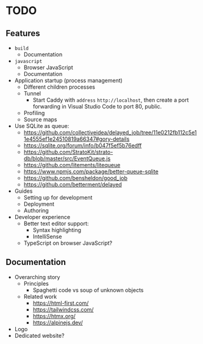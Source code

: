 # TODO

## Features

- `build`
  - Documentation
- `javascript`
  - Browser JavaScript
  - Documentation
- Application startup (process management)
  - Different children processes
  - Tunnel
    - Start Caddy with `address` `http://localhost`, then create a port forwarding in Visual Studio Code to port 80, public.
  - Profiling
  - Source maps
- Use SQLite as queue:
  - https://github.com/collectiveidea/delayed_job/tree/11e0212fb112c5e11e4555ef1e24510819a66347#gory-details
  - https://sqlite.org/forum/info/b047f5ef5b76edff
  - https://github.com/StratoKit/strato-db/blob/master/src/EventQueue.js
  - https://github.com/litements/litequeue
  - https://www.npmjs.com/package/better-queue-sqlite
  - https://github.com/bensheldon/good_job
  - https://github.com/betterment/delayed
- Guides
  - Setting up for development
  - Deployment
  - Authoring
- Developer experience
  - Better text editor support:
    - Syntax highlighting
    - IntelliSense
  - TypeScript on browser JavaScript?

## Documentation

- Overarching story
  - Principles
    - Spaghetti code vs soup of unknown objects
  - Related work
    - <https://html-first.com/>
    - <https://tailwindcss.com/>
    - <https://htmx.org/>
    - <https://alpinejs.dev/>
- Logo
- Dedicated website?
